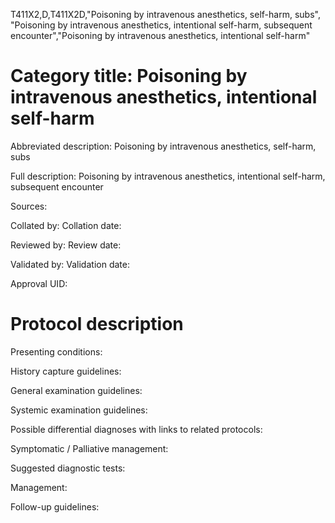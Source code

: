 T411X2,D,T411X2D,"Poisoning by intravenous anesthetics, self-harm, subs", "Poisoning by intravenous anesthetics, intentional self-harm, subsequent encounter","Poisoning by intravenous anesthetics, intentional self-harm"
# Category title: Poisoning by intravenous anesthetics, intentional self-harm

Abbreviated description: Poisoning by intravenous anesthetics, self-harm, subs

Full description: Poisoning by intravenous anesthetics, intentional self-harm, subsequent encounter

Sources:

Collated by:
Collation date:

Reviewed by:
Review date:

Validated by:
Validation date:

Approval UID:

# Protocol description

Presenting conditions:

History capture guidelines:

General examination guidelines:

Systemic examination guidelines:

Possible differential diagnoses with links to related protocols:

Symptomatic / Palliative management:

Suggested diagnostic tests:

Management:

Follow-up guidelines:

